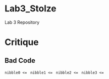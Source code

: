 Lab3_Stolze
===========

Lab 3 Repository

# Critique

## Bad Code 
 `nibble0 <= `
`nibble1 <= `
`nibble2 <= `
`nibble3 <= `
